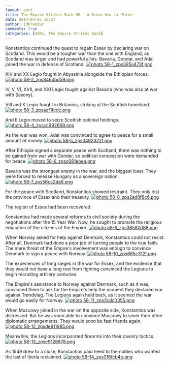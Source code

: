 ```yaml
---
layout: post
title: The Empire Strikes Back 58 - A Minor War or Three
date: 2014-04-05 16:27
author: idhrendur
comments: true
categories: [AARs, The Empire Strikes Back]
---
```

Konstantios continued the quest to regain Essex by declaring war on Scotland. This would be a tougher war than the one with England, as Scotland was larger and had powerful allies. Bavaria, Gondar, and Adal joined the war in defense of Scotland.
<a href="http://s1327.photobucket.com/user/idhrendur/media/The%20Empire%20Strikes%20Back/58-1_zps395a473f.png.html" target="_blank"><img class="aligncenter" alt=" photo 58-1_zps395a473f.png" src="http://i1327.photobucket.com/albums/u670/idhrendur/The%20Empire%20Strikes%20Back/58-1_zps395a473f.png" border="0" /></a>

XIV and XX Legio fought in Abyssinia alongside the Ethiopian forces.
<a href="http://s1327.photobucket.com/user/idhrendur/media/The%20Empire%20Strikes%20Back/58-2_zps846dbd59.png.html" target="_blank"><img class="aligncenter" alt=" photo 58-2_zps846dbd59.png" src="http://i1327.photobucket.com/albums/u670/idhrendur/The%20Empire%20Strikes%20Back/58-2_zps846dbd59.png" border="0" /></a>

IV, V, VI, XVII, and XXI Legio fought against Bavaria (who was also at war with Saxony).

VIII and X Legio fought in Britannia, striking at the Scottish homeland.
<a href="http://s1327.photobucket.com/user/idhrendur/media/The%20Empire%20Strikes%20Back/58-3_zpsacf1fcdc.png.html" target="_blank"><img class="aligncenter" alt=" photo 58-3_zpsacf1fcdc.png" src="http://i1327.photobucket.com/albums/u670/idhrendur/The%20Empire%20Strikes%20Back/58-3_zpsacf1fcdc.png" border="0" /></a>

And II Legio moved to seize Scottish colonial holdings.
<a href="http://s1327.photobucket.com/user/idhrendur/media/The%20Empire%20Strikes%20Back/58-4_zpscc982669.png.html" target="_blank"><img class="aligncenter" alt=" photo 58-4_zpscc982669.png" src="http://i1327.photobucket.com/albums/u670/idhrendur/The%20Empire%20Strikes%20Back/58-4_zpscc982669.png" border="0" /></a>

As the war was won, Adal was convinced to agree to peace for a small amount of money.
<a href="http://s1327.photobucket.com/user/idhrendur/media/The%20Empire%20Strikes%20Back/58-5_zps0492322f.png.html" target="_blank"><img class="aligncenter" alt=" photo 58-5_zps0492322f.png" src="http://i1327.photobucket.com/albums/u670/idhrendur/The%20Empire%20Strikes%20Back/58-5_zps0492322f.png" border="0" /></a>

After Ethiopia signed a separate peace with Scotland, there was nothing to be gained from war with Gondar, so political concession were demanded for peace.
<a href="http://s1327.photobucket.com/user/idhrendur/media/The%20Empire%20Strikes%20Back/58-6_zpsc681ebea.png.html" target="_blank"><img class="aligncenter" alt=" photo 58-6_zpsc681ebea.png" src="http://i1327.photobucket.com/albums/u670/idhrendur/The%20Empire%20Strikes%20Back/58-6_zpsc681ebea.png" border="0" /></a>

Bavaria was the strongest enemy in the war, and the biggest loser. They were forced to release Hungary as a sovereign nation.
<a href="http://s1327.photobucket.com/user/idhrendur/media/The%20Empire%20Strikes%20Back/58-7_zps56cc2da6.png.html" target="_blank"><img class="aligncenter" alt=" photo 58-7_zps56cc2da6.png" src="http://i1327.photobucket.com/albums/u670/idhrendur/The%20Empire%20Strikes%20Back/58-7_zps56cc2da6.png" border="0" /></a>

For the peace with Scotland, Konstantios showed restraint. They only lost the province of Essex and their treasury.
<a href="http://s1327.photobucket.com/user/idhrendur/media/The%20Empire%20Strikes%20Back/58-8_zps2ad8f8c6.png.html" target="_blank"><img class="aligncenter" alt=" photo 58-8_zps2ad8f8c6.png" src="http://i1327.photobucket.com/albums/u670/idhrendur/The%20Empire%20Strikes%20Back/58-8_zps2ad8f8c6.png" border="0" /></a>

The region of Essex had been recovered.

Konstantios had made several reforms to civil society during the negotiations after the 15 Year War. Now, he sought to promote the religious education of the citizens of the Empire.
<a href="http://s1327.photobucket.com/user/idhrendur/media/The%20Empire%20Strikes%20Back/58-9_zps38582d88.png.html" target="_blank"><img class="aligncenter" alt=" photo 58-9_zps38582d88.png" src="http://i1327.photobucket.com/albums/u670/idhrendur/The%20Empire%20Strikes%20Back/58-9_zps38582d88.png" border="0" /></a>

When Norway asked for help against Denmark, Konstantios could not resist. After all, Denmark had done a poor job of turning people to the true faith. The mere threat of the Empire's involvement was enough to convince Denmark to sign a peace with Norway.
<a href="http://s1327.photobucket.com/user/idhrendur/media/The%20Empire%20Strikes%20Back/58-10_zps665c312f.png.html" target="_blank"><img class="aligncenter" alt=" photo 58-10_zps665c312f.png" src="http://i1327.photobucket.com/albums/u670/idhrendur/The%20Empire%20Strikes%20Back/58-10_zps665c312f.png" border="0" /></a>

The experiences of long sieges in the war for Essex, and the evidence that they would not have a long rest from fighting convinced the Legions to begin recruiting artillery centuries.

The Empire's assistance to Norway against Denmark, such as it was, convinced them to ask for the Empire's help the moment they declared war against Trøndelag. The Legions again held back, as it seemed the war would go easily for Norway.
<a href="http://s1327.photobucket.com/user/idhrendur/media/The%20Empire%20Strikes%20Back/58-11_zps3cdc0355.png.html" target="_blank"><img class="aligncenter" alt=" photo 58-11_zps3cdc0355.png" src="http://i1327.photobucket.com/albums/u670/idhrendur/The%20Empire%20Strikes%20Back/58-11_zps3cdc0355.png" border="0" /></a>

When Muscowy joined in the war on the opposite side, Konstantios was distressed. But he was soon able to convince Muscowy to sever their other diplomatic arrangements. They would soon be fast friends again.
<a href="http://s1327.photobucket.com/user/idhrendur/media/The%20Empire%20Strikes%20Back/58-12_zpsde811985.png.html" target="_blank"><img class="aligncenter" alt=" photo 58-12_zpsde811985.png" src="http://i1327.photobucket.com/albums/u670/idhrendur/The%20Empire%20Strikes%20Back/58-12_zpsde811985.png" border="0" /></a>

Meanwhile, the Legions incorporated firearms into their cavalry tactics.
<a href="http://s1327.photobucket.com/user/idhrendur/media/The%20Empire%20Strikes%20Back/58-13_zpse9128678.png.html" target="_blank"><img class="aligncenter" alt=" photo 58-13_zpse9128678.png" src="http://i1327.photobucket.com/albums/u670/idhrendur/The%20Empire%20Strikes%20Back/58-13_zpse9128678.png" border="0" /></a>

As 1549 drew to a close, Konstantios paid heed to the nobles who wanted the last of Iberia reclaimed.
<a href="http://s1327.photobucket.com/user/idhrendur/media/The%20Empire%20Strikes%20Back/58-14_zps316fcb4e.png.html" target="_blank"><img class="aligncenter" alt=" photo 58-14_zps316fcb4e.png" src="http://i1327.photobucket.com/albums/u670/idhrendur/The%20Empire%20Strikes%20Back/58-14_zps316fcb4e.png" border="0" /></a>
